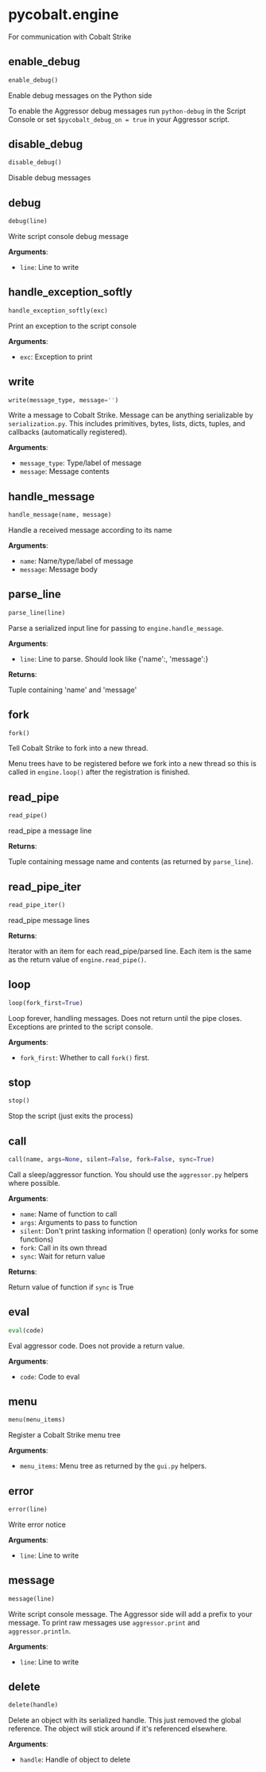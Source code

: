 
# pycobalt.engine

For communication with Cobalt Strike

## enable_debug
```python
enable_debug()
```

Enable debug messages on the Python side

To enable the Aggressor debug messages run `python-debug` in the Script
Console or set `$pycobalt_debug_on = true` in your Aggressor script.

## disable_debug
```python
disable_debug()
```

Disable debug messages

## debug
```python
debug(line)
```

Write script console debug message

**Arguments**:

- `line`: Line to write

## handle_exception_softly
```python
handle_exception_softly(exc)
```

Print an exception to the script console

**Arguments**:

- `exc`: Exception to print

## write
```python
write(message_type, message='')
```

Write a message to Cobalt Strike. Message can be anything serializable by
`serialization.py`. This includes primitives, bytes, lists, dicts, tuples,
and callbacks (automatically registered).

**Arguments**:

- `message_type`: Type/label of message
- `message`: Message contents

## handle_message
```python
handle_message(name, message)
```

Handle a received message according to its name

**Arguments**:

- `name`: Name/type/label of message
- `message`: Message body

## parse_line
```python
parse_line(line)
```

Parse a serialized input line for passing to `engine.handle_message`.

**Arguments**:

- `line`: Line to parse. Should look like {'name':<name>, 'message':<message>}

**Returns**:

Tuple containing 'name' and 'message'

## fork
```python
fork()
```

Tell Cobalt Strike to fork into a new thread.

Menu trees have to be registered before we fork into a new thread so this
is called in `engine.loop()` after the registration is finished.

## read_pipe
```python
read_pipe()
```

read_pipe a message line

**Returns**:

Tuple containing message name and contents (as returned by
         `parse_line`).

## read_pipe_iter
```python
read_pipe_iter()
```

read_pipe message lines

**Returns**:

Iterator with an item for each read_pipe/parsed line. Each item is the
         same as the return value of `engine.read_pipe()`.

## loop
```python
loop(fork_first=True)
```

Loop forever, handling messages. Does not return until the pipe closes.
Exceptions are printed to the script console.

**Arguments**:

- `fork_first`: Whether to call `fork()` first.

## stop
```python
stop()
```

Stop the script (just exits the process)

## call
```python
call(name, args=None, silent=False, fork=False, sync=True)
```

Call a sleep/aggressor function. You should use the `aggressor.py` helpers
where possible.

**Arguments**:

- `name`: Name of function to call
- `args`: Arguments to pass to function
- `silent`: Don't print tasking information (! operation) (only works
               for some functions)
- `fork`: Call in its own thread
- `sync`: Wait for return value

**Returns**:

Return value of function if `sync` is True

## eval
```python
eval(code)
```

Eval aggressor code. Does not provide a return value.

**Arguments**:

- `code`: Code to eval

## menu
```python
menu(menu_items)
```

Register a Cobalt Strike menu tree

**Arguments**:

- `menu_items`: Menu tree as returned by the `gui.py` helpers.

## error
```python
error(line)
```

Write error notice

**Arguments**:

- `line`: Line to write

## message
```python
message(line)
```

Write script console message. The Aggressor side will add a prefix to your
message. To print raw messages use `aggressor.print` and
`aggressor.println`.

**Arguments**:

- `line`: Line to write

## delete
```python
delete(handle)
```

Delete an object with its serialized handle. This just removed the global
reference. The object will stick around if it's referenced elsewhere.

**Arguments**:

- `handle`: Handle of object to delete
